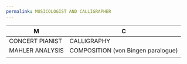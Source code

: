```yaml
---
permalink: MUSICOLOGIST AND CALLIGRAPHER
---
```


| M               | C                                  |
| --------------- | ---------------------------------- |
| CONCERT PIANIST | CALLIGRAPHY                        |
| MAHLER ANALYSIS | COMPOSITION (von Bingen paralogue) |
|                 |                                    |